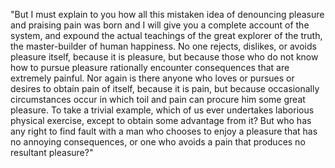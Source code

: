 "But I must explain to you how all this mistaken idea of denouncing pleasure and praising pain
was born and I will give you a complete account of the system, and expound the actual
teachings of the great explorer of the truth, the master-builder of human happiness.
No one rejects, dislikes, or avoids pleasure itself, because it is pleasure, but because 
those who do not know how to pursue pleasure rationally encounter consequences that are
extremely painful. Nor again is there anyone who loves or pursues or desires to obtain pain of 
itself, because it is pain, but because occasionally circumstances occur in which toil
and pain can procure him some great pleasure. To take a trivial example, which of us ever 
undertakes laborious physical exercise, except to obtain some advantage from it? But who has any
right to find fault with a man who chooses to enjoy a pleasure that has no annoying 
consequences, or one who avoids a pain that produces no resultant pleasure?"
            
